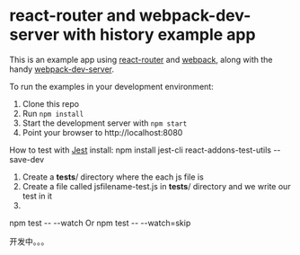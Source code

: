 # react-router and webpack-dev-server with history example app

This is an example app using [react-router](https://github.com/rackt/react-router)
and [webpack](https://webpack.github.io/), along with the handy
[webpack-dev-server](https://webpack.github.io/docs/webpack-dev-server.html).

To run the examples in your development environment:

1. Clone this repo
2. Run `npm install`
3. Start the development server with `npm start`
4. Point your browser to http://localhost:8080

How to test with [Jest](http://facebook.github.io/jest) 
install:
npm install jest-cli react-addons-test-utils --save-dev 

1. Create a __tests__/ directory where the each js file is
2. Create a file called jsfilename-test.js in __tests__/ directory and we write our test in it
3. 

npm test -- --watch 
Or
npm test -- --watch=skip

开发中。。。